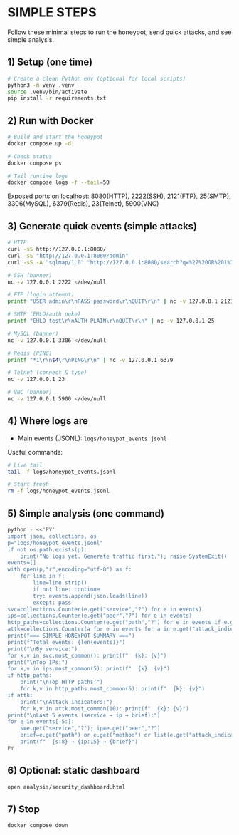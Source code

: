 # SIMPLE STEPS

Follow these minimal steps to run the honeypot, send quick attacks, and see simple analysis.

## 1) Setup (one time)
```bash
# Create a clean Python env (optional for local scripts)
python3 -m venv .venv
source .venv/bin/activate
pip install -r requirements.txt
```

## 2) Run with Docker
```bash
# Build and start the honeypot
docker compose up -d

# Check status
docker compose ps

# Tail runtime logs
docker compose logs -f --tail=50
```

Exposed ports on localhost: 8080(HTTP), 2222(SSH), 2121(FTP), 25(SMTP), 3306(MySQL), 6379(Redis), 23(Telnet), 5900(VNC)

## 3) Generate quick events (simple attacks)
```bash
# HTTP
curl -sS http://127.0.0.1:8080/
curl -sS "http://127.0.0.1:8080/admin"
curl -sS -A "sqlmap/1.0" "http://127.0.0.1:8080/search?q=%27%20OR%201%3D1--"

# SSH (banner)
nc -v 127.0.0.1 2222 </dev/null

# FTP (login attempt)
printf "USER admin\r\nPASS password\r\nQUIT\r\n" | nc -v 127.0.0.1 2121

# SMTP (EHLO/auth poke)
printf "EHLO test\r\nAUTH PLAIN\r\nQUIT\r\n" | nc -v 127.0.0.1 25

# MySQL (banner)
nc -v 127.0.0.1 3306 </dev/null

# Redis (PING)
printf "*1\r\n$4\r\nPING\r\n" | nc -v 127.0.0.1 6379

# Telnet (connect & type)
nc -v 127.0.0.1 23

# VNC (banner)
nc -v 127.0.0.1 5900 </dev/null
```

## 4) Where logs are
- Main events (JSONL): `logs/honeypot_events.jsonl`

Useful commands:
```bash
# Live tail
tail -f logs/honeypot_events.jsonl

# Start fresh
rm -f logs/honeypot_events.jsonl
```

## 5) Simple analysis (one command)
```bash
python - <<'PY'
import json, collections, os
p="logs/honeypot_events.jsonl"
if not os.path.exists(p): 
    print("No logs yet. Generate traffic first."); raise SystemExit()
events=[]
with open(p,"r",encoding="utf-8") as f:
    for line in f:
        line=line.strip()
        if not line: continue
        try: events.append(json.loads(line))
        except: pass
svc=collections.Counter(e.get("service","?") for e in events)
ips=collections.Counter(e.get("peer","?") for e in events)
http_paths=collections.Counter(e.get("path","?") for e in events if e.get("service")=="http")
attk=collections.Counter(a for e in events for a in e.get("attack_indicators",[]))
print("=== SIMPLE HONEYPOT SUMMARY ===")
print(f"Total events: {len(events)}")
print("\nBy service:")
for k,v in svc.most_common(): print(f"  {k}: {v}")
print("\nTop IPs:")
for k,v in ips.most_common(5): print(f"  {k}: {v}")
if http_paths:
    print("\nTop HTTP paths:")
    for k,v in http_paths.most_common(5): print(f"  {k}: {v}")
if attk:
    print("\nAttack indicators:")
    for k,v in attk.most_common(10): print(f"  {k}: {v}")
print("\nLast 5 events (service → ip → brief):")
for e in events[-5:]:
    s=e.get("service","?"); ip=e.get("peer","?")
    brief=e.get("path") or e.get("method") or list(e.get("attack_indicators",[]))[:1] or ["-"]
    print(f"  {s:8} → {ip:15} → {brief}")
PY
```

## 6) Optional: static dashboard
```bash
open analysis/security_dashboard.html
```

## 7) Stop
```bash
docker compose down
```
